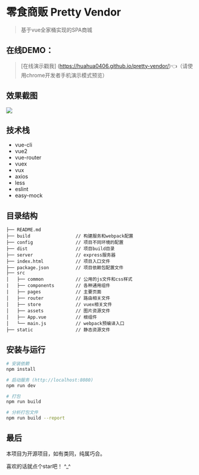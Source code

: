 # 零食商贩 Pretty Vendor

> 基于vue全家桶实现的SPA商城

## 在线DEMO：

> [在线演示戳我] (https://huahua0406.github.io/pretty-vendor/):point_left:（请使用chrome开发者手机演示模式预览）

## 效果截图

![](https://github.com/huahua0406/pretty-vendor/blob/master/screenshots/1.png
)

## 技术栈

- vue-cli
- vue2
- vue-router
- vuex
- vux
- axios
- less
- eslint
- easy-mock

## 目录结构

    ├── README.md
    ├── build                 // 构建服务和webpack配置
    ├── config                // 项目不同环境的配置
    ├── dist                  // 项目build目录
    ├── server                // express服务器
    ├── index.html            // 项目入口文件
    ├── package.json          // 项目依赖包配置文件
    ├── src
    │   ├── common            // 公用的js文件和css样式
    |   ├── components        // 各种通用组件
    |   ├── pages             // 主要页面
    │   ├── router            // 路由相关文件
    │   ├── store             // vuex相关文件
    │   ├── assets            // 图片资源文件
    │   ├── App.vue           // 根组件
    │   └── main.js           // webpack预编译入口
    ├── static                // 静态资源文件

## 安装与运行

``` bash
# 安装依赖
npm install

# 启动服务 (http://localhost:8080)
npm run dev

# 打包
npm run build

# 分析打包文件
npm run build --report
```

## 最后

本项目为开源项目，如有类同，纯属巧合。

喜欢的话就点个star吧！ ^_^